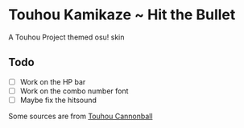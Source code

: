 # Touhou Kamikaze ~ Hit the Bullet

A Touhou Project themed osu! skin

## Todo

- [ ] Work on the HP bar
- [ ] Work on the combo number font
- [ ] Maybe fix the hitsound

Some sources are from [Touhou Cannonball](https://www.facebook.com/groups/494583527999596/permalink/798689544255658/)
